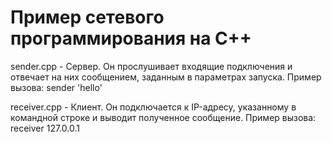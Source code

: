 Пример сетевого программирования на C++
===============

sender.cpp - Сервер. Он прослушивает входящие подключения и отвечает на них сообщением, заданным в параметрах запуска.
Пример вызова: sender 'hello'

receiver.cpp - Клиент. Он подключается к IP-адресу, указанному в командной строке и выводит полученное сообщение.
Пример вызова: receiver 127.0.0.1
